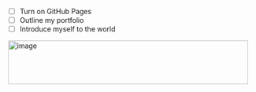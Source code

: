 - [ ] Turn on GitHub Pages
- [ ] Outline my portfolio
- [ ] Introduce myself to the world
<img width="487" height="89" alt="image" src="https://github.com/user-attachments/assets/3d743239-401e-4c28-8e4c-9a48da252437" />
